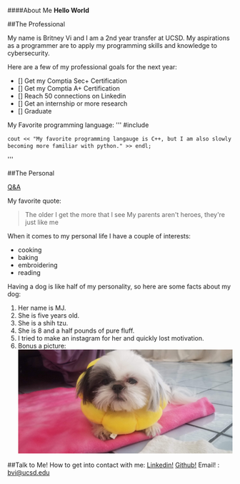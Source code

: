 ####About Me
**Hello World**

##The Professional

My name is Britney Vi and I am a 2nd year transfer at UCSD. My aspirations as a programmer are to apply my programming skills and knowledge to cybersecurity. 

Here are a few of my professional goals for the next year: 
- [] Get my Comptia Sec+ Certification
- [] Get my Comptia A+ Certification 
- [] Reach 50 connections on Linkedin
- [] Get an internship or more research 
- [] Graduate

My Favorite programming language: 
'''
    #include <iostream>

    cout << "My favorite programming langauge is C++, but I am also slowly becoming more familiar with python." >> endl; 
'''

##The Personal

[Q&A](qna.md)

My favorite quote: 
>The older I get the more that I see
>My parents aren't heroes, they're just like me

When it comes to my personal life I have a couple of interests: 
- cooking
- baking 
- embroidering 
- reading 

Having a dog is like half of my personality, so here are some facts about my dog: 
1. Her name is MJ.
2. She is five years old.
3. She is a shih tzu.
4. She is 8 and a half pounds of pure fluff. 
5. I tried to make an instagram for her and quickly lost motivation.
6. Bonus a picture: 
   ![](MJsrs.jpg)

##Talk to Me!
How to get into contact with me: 
[Linkedin!](https://www.linkedin.com/in/britney-vi/)
[Github!](https://github.com/BritneyVi)
Email! : bvi@ucsd.edu
